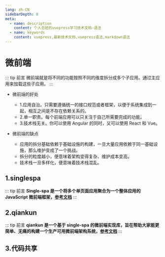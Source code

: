 ```yaml
---
lang: zh-CN
sidebarDepth: 0
meta:
  - name: description
    content: 个人总结的vuepress学习技术文档-语法
  - name: keywords
    content: vuepress,最新技术文档,vuepress语法,markdown语法
---
```


# 微前端

::: tip 前言
微前端就是将不同的功能按照不同的维度拆分成多个子应用。通过主应用来加载这些子应用。
:::

- 微前端的好处
  - 1.应用自治。只需要遵循统一的接口规范或者框架，以便于系统集成到一起，相互之间是不存在依赖关系的。
  - 2.单一职责。每个前端应用可以只关注于自己所需要完成的功能。
  - 3.技术栈无关。你可以使用 Angular 的同时，又可以使用 React 和 Vue。

- 微前端的缺点
  - 应用的拆分基础依赖于基础设施的构建，一旦大量应用依赖于同一基础设施，那么维护变成了一个挑战。
  - 拆分的粒度越小，便意味着架构变得复杂、维护成本变高。
  - 技术栈一旦多样化，便意味着技术栈混乱。

## 1.singlespa

::: tip 前言
**Single-spa 是一个将多个单页面应用聚合为一个整体应用的 JavaScript 微前端框架，[参考文档](https://zh-hans.single-spa.js.org/)**
:::

## 2.qiankun

::: tip 前言
**qiankun 是一个基于 single-spa 的微前端实现库，旨在帮助大家能更简单、无痛的构建一个生产可用微前端架构系统，[参考文档](https://qiankun.umijs.org/zh/guide)**
:::

## 3.代码共享
